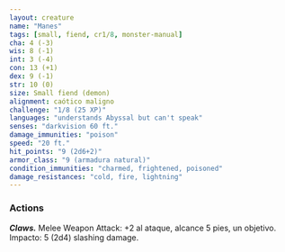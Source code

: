 ```yaml
---
layout: creature
name: "Manes"
tags: [small, fiend, cr1/8, monster-manual]
cha: 4 (-3)
wis: 8 (-1)
int: 3 (-4)
con: 13 (+1)
dex: 9 (-1)
str: 10 (0)
size: Small fiend (demon)
alignment: caótico maligno
challenge: "1/8 (25 XP)"
languages: "understands Abyssal but can't speak"
senses: "darkvision 60 ft."
damage_immunities: "poison"
speed: "20 ft."
hit_points: "9 (2d6+2)"
armor_class: "9 (armadura natural)"
condition_immunities: "charmed, frightened, poisoned"
damage_resistances: "cold, fire, lightning"
---
```


### Actions

***Claws.*** Melee Weapon Attack: +2 al ataque, alcance 5 pies, un objetivo. Impacto: 5 (2d4) slashing damage.